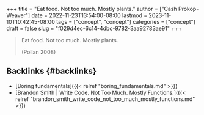 +++
title = "Eat food. Not too much. Mostly plants."
author = ["Cash Prokop-Weaver"]
date = 2022-11-23T13:54:00-08:00
lastmod = 2023-11-10T10:42:45-08:00
tags = ["concept", "concept"]
categories = ["concept"]
draft = false
slug = "f029d4ec-6c14-4dbc-9782-3aa92783ae91"
+++

> Eat food. Not too much. Mostly plants.
>
> (Pollan 2008)


## Backlinks {#backlinks}

-   [Boring fundamentals]({{< relref "boring_fundamentals.md" >}})
-   [Brandon Smith | Write Code. Not Too Much. Mostly Functions.]({{< relref "brandon_smith_write_code_not_too_much_mostly_functions.md" >}})

